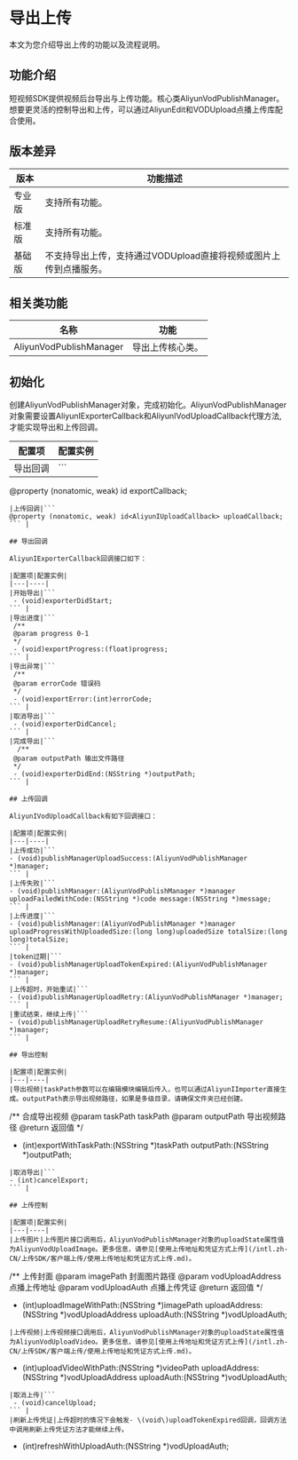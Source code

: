 # 导出上传

本文为您介绍导出上传的功能以及流程说明。

## 功能介绍

短视频SDK提供视频后台导出与上传功能。核心类AliyunVodPublishManager。想要更灵活的控制导出和上传，可以通过AliyunEdit和VODUpload点播上传库配合使用。

## 版本差异

|版本|功能描述|
|--|----|
|专业版|支持所有功能。|
|标准版|支持所有功能。|
|基础版|不支持导出上传，支持通过VODUpload直接将视频或图片上传到点播服务。|

## 相关类功能

|名称|功能|
|--|--|
|AliyunVodPublishManager|导出上传核心类。|

## 初始化

创建AliyunVodPublishManager对象，完成初始化。AliyunVodPublishManager对象需要设置AliyunIExporterCallback和AliyunIVodUploadCallback代理方法,才能实现导出和上传回调。

|配置项|配置实例|
|---|----|
|导出回调|```
@property (nonatomic, weak) id<AliyunIExporterCallback> exportCallback;
``` |
|上传回调|```
@property (nonatomic, weak) id<AliyunIUploadCallback> uploadCallback;
``` |

## 导出回调

AliyunIExporterCallback回调接口如下：

|配置项|配置实例|
|---|----|
|开始导出|```
 - (void)exporterDidStart;
``` |
|导出进度|```
 /**
 @param progress 0-1
 */
 - (void)exportProgress:(float)progress;
``` |
|导出异常|```
 /**
 @param errorCode 错误码
 */
 - (void)exportError:(int)errorCode;
``` |
|取消导出|```
 - (void)exporterDidCancel;
``` |
|完成导出|```
  /**
 @param outputPath 输出文件路径
 */
 - (void)exporterDidEnd:(NSString *)outputPath;
``` |

## 上传回调

AliyunIVodUploadCallback有如下回调接口：

|配置项|配置实例|
|---|----|
|上传成功|```
- (void)publishManagerUploadSuccess:(AliyunVodPublishManager *)manager;
``` |
|上传失败|```
- (void)publishManager:(AliyunVodPublishManager *)manager uploadFailedWithCode:(NSString *)code message:(NSString *)message;
``` |
|上传进度|```
- (void)publishManager:(AliyunVodPublishManager *)manager uploadProgressWithUploadedSize:(long long)uploadedSize totalSize:(long long)totalSize;
``` |
|token过期|```
- (void)publishManagerUploadTokenExpired:(AliyunVodPublishManager *)manager;
``` |
|上传超时，开始重试|```
- (void)publishManagerUploadRetry:(AliyunVodPublishManager *)manager;
``` |
|重试结束，继续上传|```
- (void)publishManagerUploadRetryResume:(AliyunVodPublishManager *)manager;
``` |

## 导出控制

|配置项|配置实例|
|---|----|
|导出视频|taskPath参数可以在编辑模块编辑后传入，也可以通过AliyunIImporter直接生成。outputPath表示导出视频路径，如果是多级目录，请确保文件夹已经创建。

```
/**
 合成导出视频
 @param taskPath taskPath
 @param outputPath 导出视频路径
 @return 返回值
 */
- (int)exportWithTaskPath:(NSString *)taskPath outputPath:(NSString *)outputPath;
``` |
|取消导出|```
- (int)cancelExport;
``` |

## 上传控制

|配置项|配置实例|
|---|----|
|上传图片|上传图片接口调用后，AliyunVodPublishManager对象的uploadState属性值为AliyunVodUploadImage。更多信息，请参见[使用上传地址和凭证方式上传](/intl.zh-CN/上传SDK/客户端上传/使用上传地址和凭证方式上传.md)。

```
/**
 上传封面
 @param imagePath 封面图片路径
 @param vodUploadAddress 点播上传地址
 @param vodUploadAuth 点播上传凭证
 @return 返回值
 */
- (int)uploadImageWithPath:(NSString *)imagePath
              uploadAddress:(NSString *)vodUploadAddress
                 uploadAuth:(NSString *)vodUploadAuth;
``` |
|上传视频|上传视频接口调用后，AliyunVodPublishManager对象的uploadState属性值为AliyunVodUploadVideo。更多信息，请参见[使用上传地址和凭证方式上传](/intl.zh-CN/上传SDK/客户端上传/使用上传地址和凭证方式上传.md)。

```
- (int)uploadVideoWithPath:(NSString *)videoPath
              uploadAddress:(NSString *)vodUploadAddress
                 uploadAuth:(NSString *)vodUploadAuth;
``` |
|取消上传|```
 - (void)cancelUpload;
``` |
|刷新上传凭证|上传超时的情况下会触发- \(void\)uploadTokenExpired回调，回调方法中调用刷新上传凭证方法才能继续上传。

```
- (int)refreshWithUploadAuth:(NSString *)vodUploadAuth;
``` |

